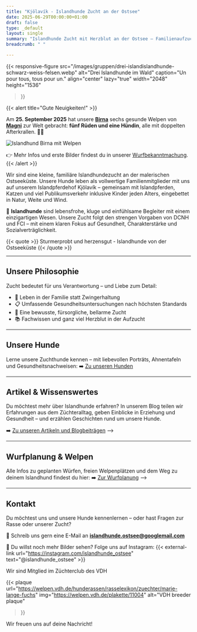 ```yaml
---
title: "Kjölavík - Islandhunde Zucht an der Ostsee"
date: 2025-06-29T00:00:00+01:00
draft: false
type: _default
layout: single
summary: "Islandhunde Zucht mit Herzblut an der Ostsee – Familienaufzucht mit Fokus auf Gesundheit und Charakter."
breadcrumb: " "

---
```




{{< responsive-figure
   src="/images/gruppen/drei-islandislandhunde-schwarz-weiss-felsen.webp"
   alt="Drei Islandhunde im Wald"
   caption="Un pour tous, tous pour un."
   align="center"
   lazy="true"
   width="2048"
   height="1536"
>}}

{{< alert title="Gute Neuigkeiten!" >}}

Am **25. September 2025** hat unsere **[Birna](/zuchthunde/snjobirta/)** sechs gesunde Welpen von **[Magni](/zuchthunde/magni/)** zur Welt gebracht: **fünf Rüden und eine Hündin**, alle mit doppelten Afterkrallen. 🍼🐾


![Islandhund Birna mit Welpen](/images/wuerfe/a/week1/islandhund-binra-im-stehen-kinder.webp )


👉 Mehr Infos und erste Bilder findest du in unserer [Wurfbekanntmachung](/posts/a-wurf-bekanntmachung).
{{< /alert >}}


Wir sind eine kleine, familiäre Islandhundezucht an der malerischen Ostseeküste. Unsere Hunde leben als vollwertige Familienmitglieder mit uns auf unserem Islandpferdehof Kjölavík – gemeinsam mit Islandpferden, Katzen und viel Publikumsverkehr inklusive Kinder jeden Alters, eingebettet in Natur, Weite und Wind.

🐾 **Islandhunde** sind lebensfrohe, kluge und einfühlsame Begleiter mit einem einzigartigen Wesen. Unsere Zucht folgt den strengen Vorgaben von DCNH und FCI – mit einem klaren Fokus auf Gesundheit, Charakterstärke und Sozialverträglichkeit.


{{< quote >}}
Sturmerprobt und herzensgut - Islandhunde von der Ostseeküste
{{< /quote >}}

---

## Unsere Philosophie

Zucht bedeutet für uns Verantwortung – und Liebe zum Detail:

- 🐶 Leben in der Familie statt Zwingerhaltung
- 📋 Umfassende Gesundheitsuntersuchungen nach höchsten Standards
- 🌿 Eine bewusste, fürsorgliche, bellarme Zucht
- 📚 Fachwissen und ganz viel Herzblut in der Aufzucht


---

## Unsere Hunde

Lerne unsere Zuchthunde kennen – mit liebevollen Porträts, Ahnentafeln und Gesundheitsnachweisen:
➡️ [Zu unseren Hunden](/zuchthunde/)


---

## Artikel & Wissenswertes

Du möchtest mehr über Islandhunde erfahren? In unserem Blog teilen wir Erfahrungen aus dem Züchteralltag, geben Einblicke in Erziehung und Gesundheit – und erzählen Geschichten rund um unsere Hunde.

➡️ [Zu unseren Artikeln und Blogbeiträgen](/posts/) -->


---

## Wurfplanung & Welpen

Alle Infos zu geplanten Würfen, freien Welpenplätzen und dem Weg zu deinem Islandhund findest du hier:
➡️ [Zur Wurfplanung](/wurfplanung/) -->

---


<!-- Unsere Geschichte – Wie alles begann

Manchmal findet nicht der Mensch zur Rasse – sondern die Rasse zum Menschen.

Unsere ersten Hunde waren ein Border Collie und später eine Mischung aus Border Collie und Islandhund. Mit ihnen begann unsere Liebe zu klugen, feinfühligen Hunden mit viel Persönlichkeit.

Heute leben drei Islandhunde mit uns auf dem Hof – mitten im Familienleben, zwischen Pferden, Katzen und Kindern. Irgendwann war klar: Diese besondere Rasse verdient es, in ihrem Wesen erhalten zu bleiben – und wir möchten dazu beitragen. Ganz ohne große Zuchtambitionen, sondern mit Herz und Verstand.

Wir züchten, weil wir die Hunde haben – und sie lieben.


--- -->

## Kontakt

Du möchtest uns und unsere Hunde kennenlernen – oder hast Fragen zur Rasse oder unserer Zucht?

📩 Schreib uns gern eine E-Mail an [**islandhunde.ostsee@googlemail.com**](mailto:islandhunde.ostsee@googlemail.com)



📸 Du willst noch mehr Bilder sehen? Folge uns auf Instagram: {{< external-link url="https://instagram.com/islandhunde_ostsee" text="@islandhunde_ostsee" >}}




Wir sind Mitglied im Züchterclub des VDH

{{< plaque
    url="https://welpen.vdh.de/hunderassen/rasselexikon/zuechter/marie-lange-fuchs"
    img="https://welpen.vdh.de/plakette/11004"
    alt="VDH breeder plaque"
>}}

Wir freuen uns auf deine Nachricht!